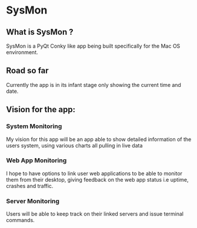 # SysMon

## What is SysMon ?
SysMon is a PyQt Conky like app being built specifically for the Mac OS environment.

## Road so far
Currently the app is in its infant stage only showing the current time and date.

## Vision for the app:

### System Monitoring
My vision for this app will be an app able to show detailed information of the users system, using various charts all pulling in live data

### Web App Monitoring
I hope to have options to link user web applications to be able to monitor them from their desktop, giving feedback on the web app status i.e uptime, crashes and traffic.

### Server Monitoring
Users will be able to keep track on their linked servers and issue terminal commands.
